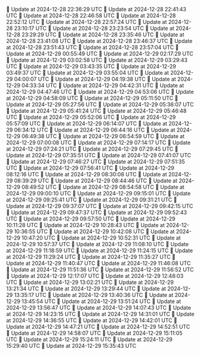 🔄 Update at 2024-12-28 22:36:29 UTC
🔄 Update at 2024-12-28 22:41:43 UTC
🔄 Update at 2024-12-28 22:46:58 UTC
🔄 Update at 2024-12-28 22:52:12 UTC
🔄 Update at 2024-12-28 22:57:24 UTC
🔄 Update at 2024-12-28 23:10:17 UTC
🔄 Update at 2024-12-28 23:23:54 UTC
🔄 Update at 2024-12-28 23:29:29 UTC
🔄 Update at 2024-12-28 23:35:46 UTC
🔄 Update at 2024-12-28 23:41:08 UTC
🔄 Update at 2024-12-28 23:46:37 UTC
🔄 Update at 2024-12-28 23:51:43 UTC
🔄 Update at 2024-12-28 23:57:04 UTC
🔄 Update at 2024-12-29 00:55:49 UTC
🔄 Update at 2024-12-29 02:17:29 UTC
🔄 Update at 2024-12-29 03:02:58 UTC
🔄 Update at 2024-12-29 03:29:43 UTC
🔄 Update at 2024-12-29 03:43:35 UTC
🔄 Update at 2024-12-29 03:49:37 UTC
🔄 Update at 2024-12-29 03:55:04 UTC
🔄 Update at 2024-12-29 04:00:07 UTC
🔄 Update at 2024-12-29 04:19:38 UTC
🔄 Update at 2024-12-29 04:33:34 UTC
🔄 Update at 2024-12-29 04:42:31 UTC
🔄 Update at 2024-12-29 04:47:46 UTC
🔄 Update at 2024-12-29 04:53:06 UTC
🔄 Update at 2024-12-29 04:58:09 UTC
🔄 Update at 2024-12-29 05:11:50 UTC
🔄 Update at 2024-12-29 05:27:56 UTC
🔄 Update at 2024-12-29 05:36:07 UTC
🔄 Update at 2024-12-29 05:41:24 UTC
🔄 Update at 2024-12-29 05:46:48 UTC
🔄 Update at 2024-12-29 05:52:06 UTC
🔄 Update at 2024-12-29 05:57:09 UTC
🔄 Update at 2024-12-29 06:14:07 UTC
🔄 Update at 2024-12-29 06:34:12 UTC
🔄 Update at 2024-12-29 06:44:16 UTC
🔄 Update at 2024-12-29 06:49:38 UTC
🔄 Update at 2024-12-29 06:54:59 UTC
🔄 Update at 2024-12-29 07:00:08 UTC
🔄 Update at 2024-12-29 07:14:17 UTC
🔄 Update at 2024-12-29 07:24:21 UTC
🔄 Update at 2024-12-29 07:29:45 UTC
🔄 Update at 2024-12-29 07:35:51 UTC
🔄 Update at 2024-12-29 07:41:07 UTC
🔄 Update at 2024-12-29 07:46:27 UTC
🔄 Update at 2024-12-29 07:51:35 UTC
🔄 Update at 2024-12-29 07:56:41 UTC
🔄 Update at 2024-12-29 08:12:16 UTC
🔄 Update at 2024-12-29 08:30:08 UTC
🔄 Update at 2024-12-29 08:39:29 UTC
🔄 Update at 2024-12-29 08:44:46 UTC
🔄 Update at 2024-12-29 08:49:52 UTC
🔄 Update at 2024-12-29 08:54:58 UTC
🔄 Update at 2024-12-29 09:00:10 UTC
🔄 Update at 2024-12-29 09:15:01 UTC
🔄 Update at 2024-12-29 09:25:41 UTC
🔄 Update at 2024-12-29 09:31:21 UTC
🔄 Update at 2024-12-29 09:37:07 UTC
🔄 Update at 2024-12-29 09:42:15 UTC
🔄 Update at 2024-12-29 09:47:37 UTC
🔄 Update at 2024-12-29 09:52:43 UTC
🔄 Update at 2024-12-29 09:57:50 UTC
🔄 Update at 2024-12-29 10:11:28 UTC
🔄 Update at 2024-12-29 10:28:43 UTC
🔄 Update at 2024-12-29 10:36:55 UTC
🔄 Update at 2024-12-29 10:42:08 UTC
🔄 Update at 2024-12-29 10:47:20 UTC
🔄 Update at 2024-12-29 10:52:31 UTC
🔄 Update at 2024-12-29 10:57:37 UTC
🔄 Update at 2024-12-29 11:08:10 UTC
🔄 Update at 2024-12-29 11:18:59 UTC
🔄 Update at 2024-12-29 11:24:15 UTC
🔄 Update at 2024-12-29 11:29:24 UTC
🔄 Update at 2024-12-29 11:35:27 UTC
🔄 Update at 2024-12-29 11:40:47 UTC
🔄 Update at 2024-12-29 11:46:08 UTC
🔄 Update at 2024-12-29 11:51:36 UTC
🔄 Update at 2024-12-29 11:56:52 UTC
🔄 Update at 2024-12-29 12:17:07 UTC
🔄 Update at 2024-12-29 12:48:03 UTC
🔄 Update at 2024-12-29 13:02:21 UTC
🔄 Update at 2024-12-29 13:21:34 UTC
🔄 Update at 2024-12-29 13:29:44 UTC
🔄 Update at 2024-12-29 13:35:17 UTC
🔄 Update at 2024-12-29 13:40:36 UTC
🔄 Update at 2024-12-29 13:45:54 UTC
🔄 Update at 2024-12-29 13:51:24 UTC
🔄 Update at 2024-12-29 13:56:47 UTC
🔄 Update at 2024-12-29 14:07:43 UTC
🔄 Update at 2024-12-29 14:23:15 UTC
🔄 Update at 2024-12-29 14:31:01 UTC
🔄 Update at 2024-12-29 14:36:55 UTC
🔄 Update at 2024-12-29 14:42:01 UTC
🔄 Update at 2024-12-29 14:47:21 UTC
🔄 Update at 2024-12-29 14:52:51 UTC
🔄 Update at 2024-12-29 14:58:07 UTC
🔄 Update at 2024-12-29 15:11:05 UTC
🔄 Update at 2024-12-29 15:24:11 UTC
🔄 Update at 2024-12-29 15:29:40 UTC
🔄 Update at 2024-12-29 15:35:43 UTC
